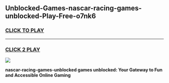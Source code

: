
## Unblocked-Games-nascar-racing-games-unblocked-Play-Free-o7nk6
<h3>
<a href="https://premium76.site?title=nascar-racing-games-unblocked&ref=18A1">CLICK TO PLAY</a></h3>
<hr>

<h3>
<a href="https://premium76.site?title=nascar-racing-games-unblocked&ref=18A1">CLICK 2 PLAY</a>
  
</h3>

<a href="https://premium76.site?title=nascar-racing-games-unblocked&ref=18A1"><img src="https://clearcache.store/games.png"></a>


**nascar-racing-games-unblocked games unblocked: Your Gateway to Fun and Accessible Online Gaming**
